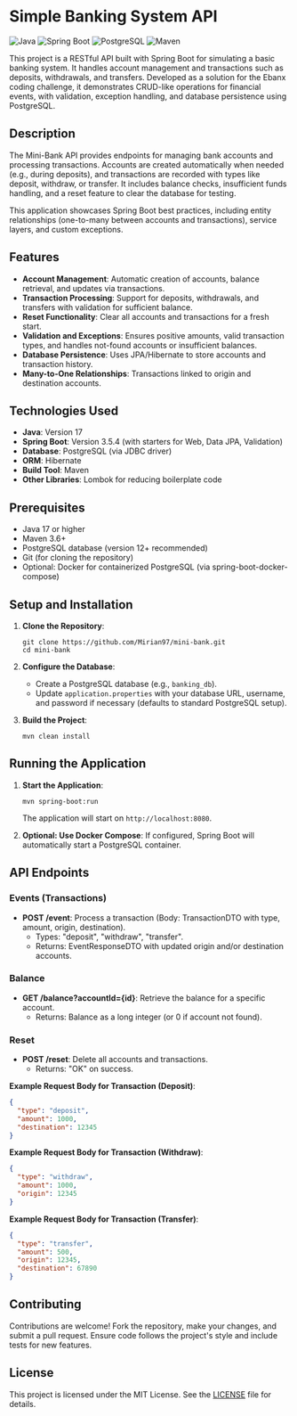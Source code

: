 # Simple Banking System API

![Java](https://img.shields.io/badge/Java-17-orange) ![Spring Boot](https://img.shields.io/badge/Spring%20Boot-3.5.4-brightgreen) ![PostgreSQL](https://img.shields.io/badge/PostgreSQL-16-blue) ![Maven](https://img.shields.io/badge/Maven-3.x-red)

This project is a RESTful API built with Spring Boot for simulating a basic banking system. It handles account management and transactions such as deposits, withdrawals, and transfers. Developed as a solution for the Ebanx coding challenge, it demonstrates CRUD-like operations for financial events, with validation, exception handling, and database persistence using PostgreSQL.

## Description

The Mini-Bank API provides endpoints for managing bank accounts and processing transactions. Accounts are created automatically when needed (e.g., during deposits), and transactions are recorded with types like deposit, withdraw, or transfer. It includes balance checks, insufficient funds handling, and a reset feature to clear the database for testing.

This application showcases Spring Boot best practices, including entity relationships (one-to-many between accounts and transactions), service layers, and custom exceptions.

## Features

- **Account Management**: Automatic creation of accounts, balance retrieval, and updates via transactions.
- **Transaction Processing**: Support for deposits, withdrawals, and transfers with validation for sufficient balance.
- **Reset Functionality**: Clear all accounts and transactions for a fresh start.
- **Validation and Exceptions**: Ensures positive amounts, valid transaction types, and handles not-found accounts or insufficient balances.
- **Database Persistence**: Uses JPA/Hibernate to store accounts and transaction history.
- **Many-to-One Relationships**: Transactions linked to origin and destination accounts.

## Technologies Used

- **Java**: Version 17
- **Spring Boot**: Version 3.5.4 (with starters for Web, Data JPA, Validation)
- **Database**: PostgreSQL (via JDBC driver)
- **ORM**: Hibernate
- **Build Tool**: Maven
- **Other Libraries**: Lombok for reducing boilerplate code

## Prerequisites

- Java 17 or higher
- Maven 3.6+
- PostgreSQL database (version 12+ recommended)
- Git (for cloning the repository)
- Optional: Docker for containerized PostgreSQL (via spring-boot-docker-compose)

## Setup and Installation

1. **Clone the Repository**:

   ```
   git clone https://github.com/Mirian97/mini-bank.git
   cd mini-bank
   ```

2. **Configure the Database**:

   - Create a PostgreSQL database (e.g., `banking_db`).
   - Update `application.properties` with your database URL, username, and password if necessary (defaults to standard PostgreSQL setup).

3. **Build the Project**:
   ```
   mvn clean install
   ```

## Running the Application

1. **Start the Application**:

   ```
   mvn spring-boot:run
   ```

   The application will start on `http://localhost:8080`.

2. **Optional: Use Docker Compose**:
   If configured, Spring Boot will automatically start a PostgreSQL container.

## API Endpoints

### Events (Transactions)

- **POST /event**: Process a transaction (Body: TransactionDTO with type, amount, origin, destination).
  - Types: "deposit", "withdraw", "transfer".
  - Returns: EventResponseDTO with updated origin and/or destination accounts.

### Balance

- **GET /balance?accountId={id}**: Retrieve the balance for a specific account.
  - Returns: Balance as a long integer (or 0 if account not found).

### Reset

- **POST /reset**: Delete all accounts and transactions.
  - Returns: "OK" on success.

**Example Request Body for Transaction (Deposit)**:

```json
{
  "type": "deposit",
  "amount": 1000,
  "destination": 12345
}
```

**Example Request Body for Transaction (Withdraw)**:

```json
{
  "type": "withdraw",
  "amount": 1000,
  "origin": 12345
}
```

**Example Request Body for Transaction (Transfer)**:

```json
{
  "type": "transfer",
  "amount": 500,
  "origin": 12345,
  "destination": 67890
}
```

## Contributing

Contributions are welcome! Fork the repository, make your changes, and submit a pull request. Ensure code follows the project's style and include tests for new features.

## License

This project is licensed under the MIT License. See the [LICENSE](LICENSE) file for details.
